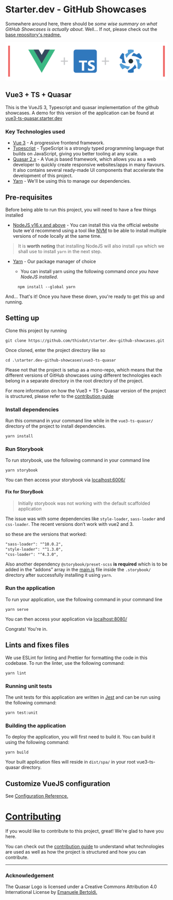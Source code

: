 # Starter.dev - GitHub Showcases

Somewhere around here, there should be _some wise summary on what GitHub Showcases is actually about_. Well... If not, please check out the [base repository's readme.](https://github.com/thisdot/starter.dev-github-showcases/blob/main/README.md)

![Vue3 + TS + Quasar](public/vue3-ts-quasar.png)

## Vue3 + TS + Quasar

This is the VueJS 3, Typescript and quasar implementation of the github showcases.
A demo for this version of the application can be found at [vue3-ts-quasar.starter.dev](https://vue3-ts-quasar.starter.dev)

### Key Technologies used

- [Vue 3](https://vuejs.org/) - A progressive frontend framework.
- [Typescript](https://www.typescriptlang.org/) - TypeScript is a strongly typed programming language that builds on JavaScript, giving you better tooling at any scale.
- [Quasar 2.x](https://quasar.dev) - A Vue.js based framework, which allows you as a web developer to quickly create responsive websites/apps in many flavours. It also contains several ready-made UI components that accelerate the development of this project.
- [Yarn](https://yarnpkg.com/) - We'll be using this to manage our dependencies.

## Pre-requisites

Before being able to run this project, you will need to have a few things installed

- [NodeJS v16.x and above](https://nodejs.org/) - You can install this via the official website bute we'd recommend using a tool like [NVM](https://github.com/nvm-sh/nvm) to be able to install multiple versions of node locally at the same time.

> It is **worth noting** that installing NodeJS will also install `npm` which we shall use to install `yarn` in the next step.

- [Yarn](https://yarnpkg.com/) - Our package manager of choice

  - You can install yarn using the following command _once you have NodeJS installed_.

  ```
    npm install --global yarn
  ```

And... That's it! Once you have these down, you're ready to get this up and running.

## Setting up

Clone this project by running

```git
git clone https://github.com/thisdot/starter.dev-github-showcases.git
```

Once cloned, enter the project directory like so

```
cd .\starter.dev-github-showcases\vue3-ts-quasar
```

Please not that the project is setup as a mono-repo, which means that the different versions of GitHub showcases using different technologies each belong in a separate directory in the root directory of the project.

For more information on how the Vue3 + TS + Quasar version of the project is structured, please refer to the [contribution guide](CONTRIBUTING.md)

### Install dependencies

Run this command in your command line while in the `vue3-ts-quasar/` directory of the project to install dependencies.

```
yarn install
```

###

### Run Storybook

To run storybook, use the following command in your command line

```
yarn storybook
```

You can then access your storybook via [localhost:6006/](http://localhost:6006/)

#### Fix for StoryBook

> Initially storybook was not working with the default scaffolded application

The issue was with some dependencies like `style-loader`, `sass-loader` and `css-loader`. The recent versions don’t work with vue2 and 3.

so these are the versions that worked:

```
"sass-loader": "^10.0.2",
"style-loader": "^1.3.0",
"css-loader": "^4.3.0",
```

Also another dependency `@storybook/preset-scss` **is required** which is to be added in the “addons” array in the [main.js](.storybook/main.js) file inside the `.storybook/` directory after successfully installing it using `yarn`.

### Run the application

To run your application, use the following command in your command line

```
yarn serve
```

You can then access your application via [localhost:8080/](http://localhost:8080/)

Congrats! You're in.

## Lints and fixes files

We use ESLint for linting and Prettier for formatting the code in this codebase. To run the linter, use the following command:

```
yarn lint
```

### Running unit tests

The unit tests for this application are written in [Jest](https://jestjs.io/) and can be run using the following command:

```
yarn test:unit
```

### Building the application

To deploy the application, you will first need to build it. You can build it using the following command:

```
yarn build
```

Your built application files will reside in `dist/spa/` in your root vue3-ts-quasar directory.

## Customize VueJS configuration

See [Configuration Reference.](https://cli.vuejs.org/config/)

# [Contributing](CONTRIBUTING.md)

If you would like to contribute to this project, great! We're glad to have you here.

You can check out the [contribution guide](CONTRIBUTING.md) to understand what technologies are used as well as how the project is structured and how you can contribute.

---

### Acknowledgement

The Quasar Logo is licensed under a Creative Commons Attribution 4.0 International License by [Emanuele Bertoldi.](https://github.com/zuck)

